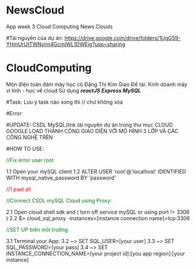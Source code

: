 # NewsCloud
App week 3 Cloud Computing News Clouds

#Tài nguyên của dự án:
https://drive.google.com/drive/folders/1UgG59-YHmUrUtTWNylm4GcmiWL1DWEjg?usp=sharing
  
# CloudComputing
Môn điện toán đám mây học cô Đặng Thị Kim Giao
Đề tài: Kinh doanh máy vi tính - học về cloud
Sử dụng <b style="font-style: italic">reactJS Express MySQL</b>

#Task: Lưu ý task nào xong thì // chứ không xóa

#Error:

#UPDATE: CSDL MySQL(link tài nguyên dự án trong thư mục CLOUD GOOGLE
LOAD THÀNH CÔNG GIAO DIỆN VỚI MÔ HÌNH 3 LỚP VÀ CÁC CÔNG NGHỆ TRÊN


#HOW TO USE:
<p style="color: green">
    //Fix error user root</p>
1.1 Open your mySQL client
1.2 ALTER USER 'root'@'localhost' IDENTIFIED WITH mysql_native_password BY 'password' <p style="color: red">//1 past all
</p>


<p style="color: green">//Connect CSDL mySQL Cloud using Proxy:</p>
2.1 Open cloud shell sdk and ( turn off service mySQL or using port != 3306 )
2.2 $> cloud_sql_proxy -instances=[instance connection name]=tcp:3306

<p style="color: green">//SET UP biến môi trường</p>
3.1 Terminal your App:
3.2 ~> SET SQL_USER=[your user]
3.3 ~> SET SQL_PASSWORD=[your pass]
3.4 ~> SET INSTANCE_CONNECTION_NAME=[your project id]:[you app region]:[your instance]